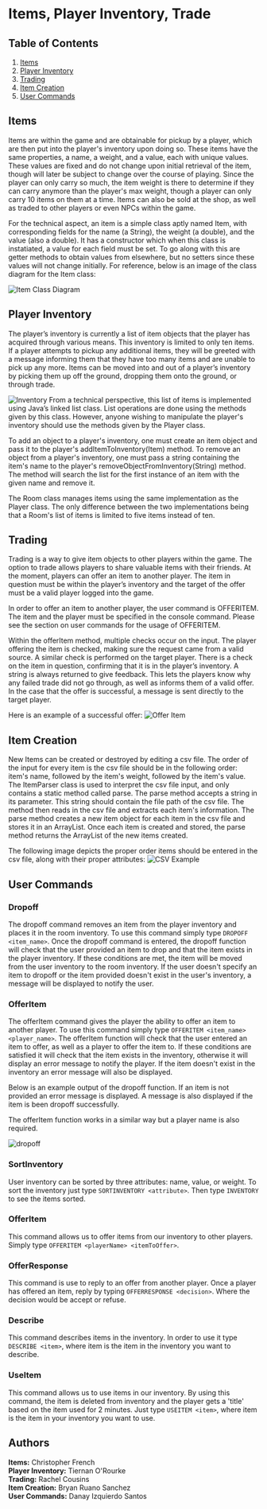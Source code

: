 # Items, Player Inventory, Trade

## Table of Contents
1. [Items](#items)
2. [Player Inventory](#player-inventory)
3. [Trading](#trading)
4. [Item Creation](#item-creation)
5. [User Commands](#user-commands)

## Items
Items are within the game and are obtainable for pickup by a player, which are then put into the player's inventory upon doing so. These
items have the same properties, a name, a weight, and a value, each with unique values. These values are fixed and do not change upon
initial retrieval of the item, though will later be subject to change over the course of playing. Since the player can only carry so much,
the item weight is there to determine if they can carry anymore than the player's max weight, though a player can only carry 10 items on
them at a time. Items can also be sold at the shop, as well as traded to other players or even NPCs within the game.

For the technical aspect, an item is a simple class aptly named Item, with corresponding fields for the name (a String), the weight
(a double), and the value (also a double). It has a constructor which when this class is instatiated, a value for each field must be set.
To go along with this are getter methods to obtain values from elsewhere, but no setters since these values will not change initially.
For reference, below is an image of the class diagram for the Item class:

![Item Class Diagram](Item_Class_UML_Diagram-1.png "Item Class Diagram")

## Player Inventory
The player’s inventory is currently a list of item objects that the player has acquired through various means. This inventory is limited to only ten items. If a player attempts to pickup any additional items, they will be greeted with a message informing them that they have too many items and are unable to pick up any more. Items can be moved into and out of a player’s inventory by picking them up off the ground, dropping them onto the ground, or through trade.

![Inventory](InventoryLinkedList.png "Inventory Linked List")
From a technical perspective, this list of items is implemented using Java’s linked list class. List operations are done using the methods given by this class. However, anyone wishing to manipulate the player's inventory should use the methods given by the Player class.

To add an object to a player's inventory, one must create an item object and pass it to the player's addItemToInventory(Item) method. To remove an object from a player's inventory, one must pass a string containing the item's name to the player's removeObjectFromInventory(String) method. The method will search the list for the first instance of an item with the given name and remove it.

The Room class manages items using the same implementation as the Player class. The only difference between the two implementations being that a Room's list of items is limited to five items instead of ten.

## Trading
Trading is a way to give item objects to other players within the game. The option to trade allows players to share valuable items with their friends. At the moment, players can offer an item to another player. The item in question must be within the player’s inventory and the target of the offer must be a valid player logged into the game.

In order to offer an item to another player, the user command is OFFERITEM. The item and the player must be specified in the console command. Please see the section on user commands for the usage of OFFERITEM.

Within the offerItem method, multiple checks occur on the input. The player offering the item is checked, making sure the request came from a valid source. A similar check is performed on the target player. There is a check on the item in question, confirming that it is in the player’s inventory. A string is always returned to give feedback. This lets the players know why any failed trade did not go through, as well as informs them of a valid offer. In the case that the offer is successful, a message is sent directly to the target player.

Here is an example of a successful offer:
![Offer Item](OfferItem.png "Offer Item")

## Item Creation
New Items can be created or destroyed by editing a csv file. The order of the input for every item is the csv file should be in the following order: item's name, followed by the item's weight, followed by the item's value. The ItemParser class is used to interpret the csv file input, and only contains a static method called parse. The parse method accepts a string in its parameter. This string should contain the file path of the csv file. The method then reads in the csv file and extracts each item's information. The parse method creates a new item object for each item in the csv file and stores it in an ArrayList. Once each item is created and stored, the parse method returns the ArrayList of the new items created.

The following image depicts the proper order items should be entered in the csv file, along with their proper attributes:
![CSV Example](InventoryCSVPic.png "Inventory CSV")

## User Commands
### Dropoff
The dropoff command removes an item from the player inventory and places it in the room inventory. To use this command simply type `DROPOFF <item_name>`. Once the dropoff command is entered, the dropoff function will check that the user provided an item to drop and that the item exists in the player inventory. If these conditions are met, the item will be moved from the user inventory to the room inventory. If the user doesn't specify an item to dropoff or the item provided doesn't exist in the user's inventory, a message will be displayed to notify the user.

### OfferItem
The offerItem command gives the player the ability to offer an item to another player. To use this command simply type `OFFERITEM <item_name> <player_name>`. The offerItem function will check that the user entered an item to offer, as well as a player to offer the item to. If these conditions are satisfied it will check that the item exists in the inventory, otherwise it will display an error message to notify the player. If the item doesn't exist in the inventory an error message will also be displayed.

Below is an example output of the dropoff function. If an item is not provided an error message is displayed. A message is also displayed if the item is been dropoff successfully.

The offerItem function works in a similar way but a player name is also required.

![dropoff](dropoff.png "Dropoff Example")

### SortInventory
User inventory can be sorted by three attributes: name, value, or weight.
To sort the inventory just type `SORTINVENTORY <attribute>`. Then type `INVENTORY` to see the items sorted.

### OfferItem
This command allows us to offer items from our inventory to other players. Simply type `OFFERITEM <playerName> <itemToOffer>`.

### OfferResponse
This command is use to reply to an offer from another player. Once a player has offered an item, reply by typing `OFFERRESPONSE <decision>`. Where the decision would be accept or refuse.

### Describe
This command describes items in the inventory. In order to use it type `DESCRIBE <item>`, where item is the item in the inventory you want to describe.

### UseItem
This command allows us to use items in our inventory. By using this command, the item is deleted from inventory and the player gets a 'title' based on the item used for 2 minutes. Just type `USEITEM <item>`, where item is the item in your inventory you want to use.     

## Authors
__Items:__ Christopher French  
__Player Inventory:__ Tiernan O'Rourke  
__Trading:__ Rachel Cousins  
__Item Creation:__ Bryan Ruano Sanchez  
__User Commands:__ Danay Izquierdo Santos  

